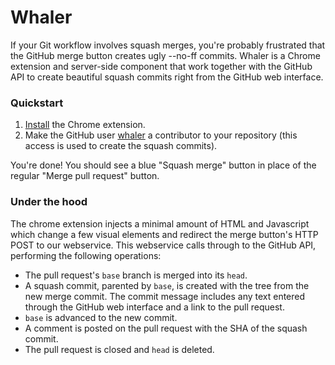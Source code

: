 Whaler
======

If your Git workflow involves squash merges, you're probably frustrated that the GitHub merge button creates ugly --no-ff commits. Whaler is a Chrome extension and server-side component that work together with the GitHub API to create beautiful squash commits right from the GitHub web interface.

### Quickstart
1. [Install](https://chrome.google.com/webstore/detail/whaler/kjfaikbmbbkbnjjeiambmjchclpfkedf) the Chrome extension.
2. Make the GitHub user [whaler](https://github.com/whaler) a contributor to your repository (this access is used to create the squash commits).

You're done! You should see a blue "Squash merge" button in place of the regular "Merge pull request" button.

### Under the hood
The chrome extension injects a minimal amount of HTML and Javascript which change a few visual elements and redirect the merge button's HTTP POST to our webservice. This webservice calls through to the GitHub API, performing the following operations:
  - The pull request's `base` branch is merged into its `head`.
  - A squash commit, parented by `base`, is created with the tree from the new merge commit. The commit message includes any text entered through the GitHub web interface and a link to the pull request.
  - `base` is advanced to the new commit.
  - A comment is posted on the pull request with the SHA of the squash commit.
  - The pull request is closed and `head` is deleted.

